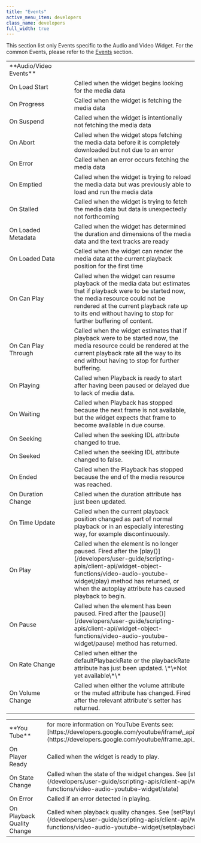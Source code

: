```yaml
---
title: "Events"
active_menu_item: developers
class_name: developers
full_width: true
---
```



This section list only Events specific to the Audio and Video Widget. For the common Events, please refer to the [Events](/developers/user-guide/product-guide/widget-properties-events/events/) section.

<table>
<tr>
<td width="202">
**Audio/Video Events**

</td>
<td width="12">
</td>
<td width="728">
</td>
</tr>
<tr>
<td width="202">
On Load Start

</td>
<td width="12">
</td>
<td width="728">
Called when the widget begins looking for the media data

</td>
</tr>
<tr>
<td width="202">
On Progress

</td>
<td width="12">
</td>
<td width="728">
Called when the widget is fetching the media data

</td>
</tr>
<tr>
<td width="202">
On Suspend

</td>
<td width="12">
</td>
<td width="728">
Called when the widget is intentionally not fetching the media data

</td>
</tr>
<tr>
<td width="202">
On Abort

</td>
<td width="12">
</td>
<td width="728">
Called when the widget stops fetching the media data before it is completely downloaded but not due to an error

</td>
</tr>
<tr>
<td width="202">
On Error

</td>
<td width="12">
</td>
<td width="728">
Called when an error occurs fetching the media data

</td>
</tr>
<tr>
<td width="202">
On Emptied

</td>
<td width="12">
</td>
<td width="728">
Called when the widget is trying to reload the media data but was previously able to load and run the media data

</td>
</tr>
<tr>
<td width="202">
On Stalled

</td>
<td width="12">
</td>
<td width="728">
Called when the widget is trying to fetch the media data but data is unexpectedly not forthcoming

</td>
</tr>
<tr>
<td width="202">
On Loaded Metadata

</td>
<td width="12">
</td>
<td width="728">
Called when the widget has determined the duration and dimensions of the media data and the text tracks are ready

</td>
</tr>
<tr>
<td width="202">
On Loaded Data

</td>
<td width="12">
</td>
<td width="728">
Called when the widget can render the media data at the current playback position for the first time

</td>
</tr>
<tr>
<td width="202">
On Can Play

</td>
<td width="12">
</td>
<td width="728">
Called when the widget can resume playback of the media data but estimates that if playback were to be started now, the media resource could not be rendered at the current playback rate up to its end without having to stop for further buffering of content.

</td>
</tr>
<tr>
<td width="202">
On Can Play Through

</td>
<td width="12">
</td>
<td width="728">
Called when the widget estimates that if playback were to be started now, the media resource could be rendered at the current playback rate all the way to its end without having to stop for further buffering.

</td>
</tr>
<tr>
<td width="202">
On Playing

</td>
<td width="12">
</td>
<td width="728">
Called when Playback is ready to start after having been paused or delayed due to lack of media data.

</td>
</tr>
<tr>
<td width="202">
On Waiting

</td>
<td width="12">
</td>
<td width="728">
Called when Playback has stopped because the next frame is not available, but the widget expects that frame to become available in due course.

</td>
</tr>
<tr>
<td width="202">
On Seeking

</td>
<td width="12">
</td>
<td width="728">
Called when the seeking IDL attribute changed to true.

</td>
</tr>
<tr>
<td width="202">
On Seeked

</td>
<td width="12">
</td>
<td width="728">
Called when the seeking IDL attribute changed to false.

</td>
</tr>
<tr>
<td width="202">
On Ended

</td>
<td width="12">
</td>
<td width="728">
Called when the Playback has stopped because the end of the media resource was reached.

</td>
</tr>
<tr>
<td width="202">
On Duration Change

</td>
<td width="12">
</td>
<td width="728">
Called when the duration attribute has just been updated.

</td>
</tr>
<tr>
<td width="202">
On Time Update

</td>
<td width="12">
</td>
<td width="728">
Called when the current playback position changed as part of normal playback or in an especially interesting way, for example discontinuously.

</td>
</tr>
<tr>
<td width="202">
On Play

</td>
<td width="12">
</td>
<td width="728">
Called when the element is no longer paused. Fired after the [play()](/developers/user-guide/scripting-apis/client-api/widget-object-functions/video-audio-youtube-widget/play) method has returned, or when the autoplay attribute has caused playback to begin.

</td>
</tr>
<tr>
<td width="202">
On Pause

</td>
<td width="12">
</td>
<td width="728">
Called when the element has been paused. Fired after the [pause()](/developers/user-guide/scripting-apis/client-api/widget-object-functions/video-audio-youtube-widget/pause) method has returned.

</td>
</tr>
<tr>
<td width="202">
On Rate Change

</td>
<td width="12">
</td>
<td width="728">
Called when either the defaultPlaybackRate or the playbackRate attribute has just been updated. \*\*Not yet available\*\*

</td>
</tr>
<tr>
<td width="202">
On Volume Change

</td>
<td width="12">
</td>
<td width="728">
Called when either the volume attribute or the muted attribute has changed. Fired after the relevant attribute's setter has returned.

</td>
</tr>
</table>

<table>
<tr>
<td width="204">
**You Tube**

</td>
<td width="11">
</td>
<td width="727">
for more information on YouTube Events see: [https://developers.google.com/youtube/iframe\_api\_reference\#Events](https://developers.google.com/youtube/iframe_api_reference#Events)

</td>
</tr>
<tr>
<td width="204">
On Player Ready

</td>
<td width="11">
</td>
<td width="727">
Called when the widget is ready to play.

</td>
</tr>
<tr>
<td width="204">
On State Change

</td>
<td width="11">
</td>
<td width="727">
Called when the state of the widget changes. See [state()](/developers/user-guide/scripting-apis/client-api/widget-object-functions/video-audio-youtube-widget/state)

</td>
</tr>
<tr>
<td width="204">
On Error

</td>
<td width="11">
</td>
<td width="727">
Called if an error detected in playing.

</td>
</tr>
<tr>
<td width="204">
On Playback Quality Change

</td>
<td width="11">
</td>
<td width="727">
Called when playback quality changes. See [setPlaybackQuality()](/developers/user-guide/scripting-apis/client-api/widget-object-functions/video-audio-youtube-widget/setplaybackquality)

</td>
</tr>
</table>
